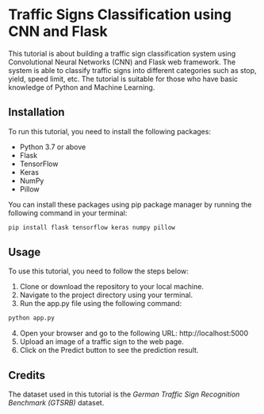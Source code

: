 # Traffic Signs Classification using CNN and Flask

This tutorial is about building a traffic sign classification system using Convolutional Neural Networks (CNN) and Flask web framework. The system is able to classify traffic signs into different categories such as stop, yield, speed limit, etc. The tutorial is suitable for those who have basic knowledge of Python and Machine Learning.

## Installation

To run this tutorial, you need to install the following packages:

* Python 3.7 or above
* Flask
* TensorFlow
* Keras
* NumPy
* Pillow

You can install these packages using pip package manager by running the following command in your terminal:

```bash
pip install flask tensorflow keras numpy pillow
```

## Usage

To use this tutorial, you need to follow the steps below:

1. Clone or download the repository to your local machine.
2. Navigate to the project directory using your terminal.
3. Run the app.py file using the following command:
```bash
python app.py
```
4. Open your browser and go to the following URL: http://localhost:5000
5. Upload an image of a traffic sign to the web page.
6. Click on the Predict button to see the prediction result.

## Credits

The dataset used in this tutorial is the _German Traffic Sign Recognition Benchmark (GTSRB)_ dataset.
